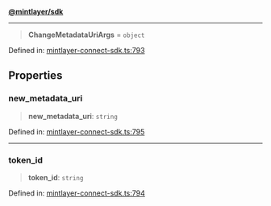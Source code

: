 [**@mintlayer/sdk**](../README.md)

***

> **ChangeMetadataUriArgs** = `object`

Defined in: [mintlayer-connect-sdk.ts:793](https://github.com/mintlayer/mintlayer-connect-sdk/blob/18f92ef844c9ea3c1db66b69d7478d674343954b/packages/sdk/src/mintlayer-connect-sdk.ts#L793)

## Properties

### new\_metadata\_uri

> **new\_metadata\_uri**: `string`

Defined in: [mintlayer-connect-sdk.ts:795](https://github.com/mintlayer/mintlayer-connect-sdk/blob/18f92ef844c9ea3c1db66b69d7478d674343954b/packages/sdk/src/mintlayer-connect-sdk.ts#L795)

***

### token\_id

> **token\_id**: `string`

Defined in: [mintlayer-connect-sdk.ts:794](https://github.com/mintlayer/mintlayer-connect-sdk/blob/18f92ef844c9ea3c1db66b69d7478d674343954b/packages/sdk/src/mintlayer-connect-sdk.ts#L794)
